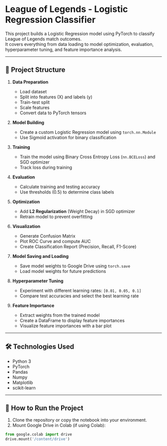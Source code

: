 # League of Legends - Logistic Regression Classifier

This project builds a Logistic Regression model using PyTorch to classify League of Legends match outcomes.  
It covers everything from data loading to model optimization, evaluation, hyperparameter tuning, and feature importance analysis.

---

## 📂 Project Structure

1. **Data Preparation**
   - Load dataset
   - Split into features (X) and labels (y)
   - Train-test split
   - Scale features
   - Convert data to PyTorch tensors

2. **Model Building**
   - Create a custom Logistic Regression model using `torch.nn.Module`
   - Use Sigmoid activation for binary classification

3. **Training**
   - Train the model using Binary Cross Entropy Loss (`nn.BCELoss`) and SGD optimizer
   - Track loss during training

4. **Evaluation**
   - Calculate training and testing accuracy
   - Use thresholds (0.5) to determine class labels

5. **Optimization**
   - Add **L2 Regularization** (Weight Decay) in SGD optimizer
   - Retrain model to prevent overfitting

6. **Visualization**
   - Generate Confusion Matrix
   - Plot ROC Curve and compute AUC
   - Create Classification Report (Precision, Recall, F1-Score)

7. **Model Saving and Loading**
   - Save model weights to Google Drive using `torch.save`
   - Load model weights for future predictions

8. **Hyperparameter Tuning**
   - Experiment with different learning rates: `[0.01, 0.05, 0.1]`
   - Compare test accuracies and select the best learning rate

9. **Feature Importance**
   - Extract weights from the trained model
   - Create a DataFrame to display feature importances
   - Visualize feature importances with a bar plot

---

## 🛠️ Technologies Used

- Python 3
- PyTorch
- Pandas
- Numpy
- Matplotlib
- scikit-learn

---

## 🚀 How to Run the Project

1. Clone the repository or copy the notebook into your environment.
2. Mount Google Drive in Colab (if using Colab):

```python
from google.colab import drive
drive.mount('/content/drive')

